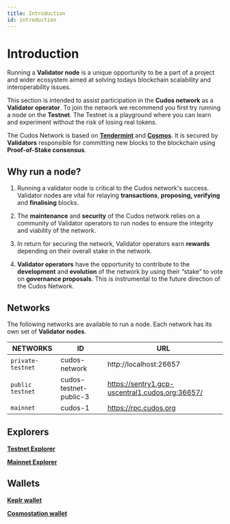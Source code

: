 ```yaml
---
title: Introduction
id: introduction
---
```


# Introduction

Running a **Validator node** is a unique opportunity to be a part of a project and wider ecosystem aimed at solving todays blockchain scalability and interoperability issues.

This section is intended to assist participation in the **Cudos network** as a **Validator operator**. 
To join the network we recommend you first try running a node on the **Testnet**. The Testnet is a playground where you can learn and experiment without the risk of losing real tokens.

The Cudos Network is based on [**Tendermint**](https://docs.tendermint.com/v0.34/introduction/what-is-tendermint.html) and [**Cosmos**](https://cosmos.network/). It is secured by **Validators** responsible for committing new blocks to the blockchain using **Proof-of-Stake consensus**.

## Why run a node?

1. Running a validator node is critical to the Cudos network's success. Validator nodes are vital for relaying **transactions**, **proposing, verifying** and **finalising** blocks. 

2. The **maintenance** and **security** of the Cudos network relies on a community of Validator operators to run nodes to ensure the integrity and viability of the network. 

3. In return for securing the network, Validator operators earn **rewards** depending on their overall stake in the network. 

4. **Validator operators** have the opportunity to contribute to the **development** and **evolution** of the network by using their “stake” to vote on **governance proposals**. This is instrumental to the future direction of the Cudos Network.

## Networks 

The following networks are available to run a node. Each network has its own set of **Validator nodes**. 

NETWORKS|ID |URL
---|---- |----
`private-testnet`|cudos-network |http://localhost:26657
`public testnet`| cudos-testnet-public-3 |https://sentry1.gcp-uscentral1.cudos.org:36657/
`mainnet`| cudos-1     | https://rpc.cudos.org

## Explorers

[**Testnet Explorer**](https://explorer.testnet.cudos.org/)

[**Mainnet Explorer**](https://explorer.cudos.org/)

## Wallets 

[**Keplr wallet**](https://help.keplr.app/en/getting-started/installing-keplr-wallet)

[**Cosmostation wallet**](https://docs.cosmostation.io/docs/User%20Guide/Cosmostation%20Extension/introduction/) 